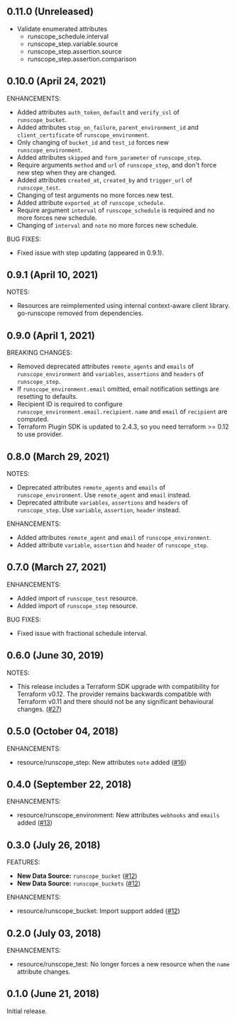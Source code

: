 ## 0.11.0 (Unreleased)

* Validate enumerated attributes
  * runscope_schedule.interval
  * runscope_step.variable.source
  * runscope_step.assertion.source
  * runscope_step.assertion.comparison
  
## 0.10.0 (April 24, 2021)

ENHANCEMENTS:

* Added attributes `auth_token`, `default` and `verify_ssl` of `runscope_bucket`.
* Added attributes `stop_on_failure`, `parent_environment_id` and `client_certificate` of `runscope_environment`.
* Only changing of `bucket_id` and `test_id` forces new `runscope_environment`.
* Added attributes `skipped` and `form_parameter` of `runscope_step`.
* Require arguments `method` and `url` of `runscope_step`, and don't force new step when they are changed.
* Added attributes `created_at`, `created_by` and `trigger_url` of `runscope_test`.
* Changing of test arguments no more forces new test.
* Added attribute `exported_at` of `runscope_schedule`.
* Require argument `interval` of `runscope_schedule` is required and no more forces new schedule.
* Changing of `interval` and `note` no more forces new schedule.

BUG FIXES:

* Fixed issue with step updating (appeared in 0.9.1).

## 0.9.1 (April 10, 2021)

NOTES:

* Resources are reimplemented using internal context-aware client library.
  go-runscope removed from dependencies.

## 0.9.0 (April 1, 2021)

BREAKING CHANGES:

* Removed deprecated attributes `remote_agents` and `emails` of `runscope_environment`
  and `variables`, `assertions` and `headers` of `runscope_step`.
* If `runscope_environment.email` omitted, email notification settings are resetting to defaults.
* Recipient ID is required to configure `runscope_environment.email.recipient`.
  `name` and `email` of `recipient` are computed.
* Terraform Plugin SDK is updated to 2.4.3, so you need terraform >= 0.12 to use provider.

## 0.8.0 (March 29, 2021)

NOTES:

* Deprecated attributes `remote_agents` and `emails` of `runscope_environment`.
  Use `remote_agent` and `email` instead.
* Deprecated attribute `variables`, `assertions` and `headers` of `runscope_step`.
  Use `variable`, `assertion`, `header` instead.

ENHANCEMENTS:

* Added attributes `remote_agent` and `email` of `runscope_environment`.
* Added attribute `variable`, `assertion` and `header` of `runscope_step`.

## 0.7.0 (March 27, 2021)

ENHANCEMENTS:

* Added import of `runscope_test` resource.
* Added import of `runscope_step` resource.

BUG FIXES:

* Fixed issue with fractional schedule interval.

## 0.6.0 (June 30, 2019)

NOTES:

* This release includes a Terraform SDK upgrade with compatibility for Terraform v0.12. The provider remains backwards compatible with Terraform v0.11 and there should not be any significant behavioural changes. ([#27](https://github.com/terraform-providers/terraform-provider-runscope/issues/27))

## 0.5.0 (October 04, 2018)
ENHANCEMENTS:

*  resource/runscope_step: New attributes `note` added ([#16](https://github.com/terraform-providers/terraform-provider-runscope/pull/16))

## 0.4.0 (September 22, 2018)
ENHANCEMENTS:

*  resource/runscope_environment: New attributes `webhooks` and `emails` added ([#13](https://github.com/terraform-providers/terraform-provider-runscope/pull/13))
## 0.3.0 (July 26, 2018)

FEATURES:

* **New Data Source:** `runscope_bucket` ([#12](https://github.com/terraform-providers/terraform-provider-runscope/issues/12))
* **New Data Source:** `runscope_buckets` ([#12](https://github.com/terraform-providers/terraform-provider-runscope/issues/12))

ENHANCEMENTS:

*  resource/runscope_bucket: Import support added ([#12](https://github.com/terraform-providers/terraform-provider-runscope/issues/12))

## 0.2.0 (July 03, 2018)

ENHANCEMENTS:

* resource/runscope_test: No longer forces a new resource when the `name` attribute changes.

## 0.1.0 (June 21, 2018)

Initial release.

